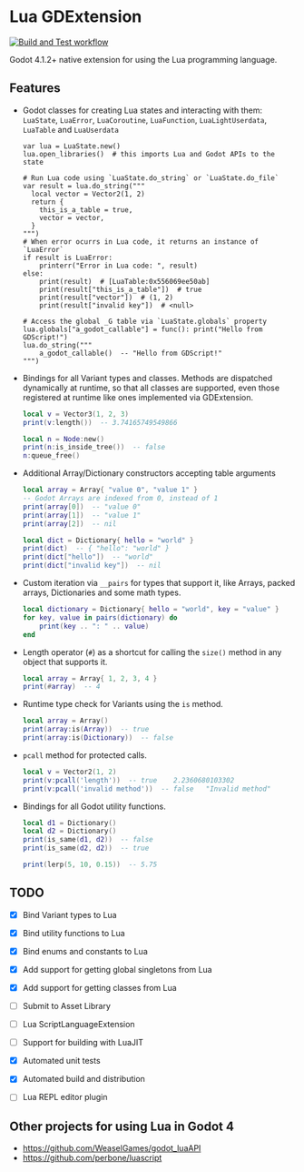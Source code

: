 # Lua GDExtension
[![Build and Test workflow](https://github.com/gilzoide/lua-gdextension/actions/workflows/build.yml/badge.svg)](https://github.com/gilzoide/lua-gdextension/actions/workflows/build.yml)

Godot 4.1.2+ native extension for using the Lua programming language.


## Features
- Godot classes for creating Lua states and interacting with them: `LuaState`, `LuaError`, `LuaCoroutine`, `LuaFunction`, `LuaLightUserdata`, `LuaTable` and `LuaUserdata`
  ```gdscript
  var lua = LuaState.new()
  lua.open_libraries()  # this imports Lua and Godot APIs to the state
  
  # Run Lua code using `LuaState.do_string` or `LuaState.do_file`
  var result = lua.do_string("""
    local vector = Vector2(1, 2)
    return {
      this_is_a_table = true,
      vector = vector,
    }
  """)
  # When error ocurrs in Lua code, it returns an instance of `LuaError`
  if result is LuaError:
      printerr("Error in Lua code: ", result)
  else:
      print(result)  # [LuaTable:0x556069ee50ab]
      print(result["this_is_a_table"])  # true
      print(result["vector"])  # (1, 2)
      print(result["invalid key"])  # <null>

  # Access the global _G table via `LuaState.globals` property
  lua.globals["a_godot_callable"] = func(): print("Hello from GDScript!")
  lua.do_string("""
      a_godot_callable()  -- "Hello from GDScript!"
  """)
  ```
- Bindings for all Variant types and classes.
  Methods are dispatched dynamically at runtime, so that all classes are supported, even those registered at runtime like ones implemented via GDExtension.
  ```lua
  local v = Vector3(1, 2, 3)
  print(v:length())  -- 3.74165749549866

  local n = Node:new()
  print(n:is_inside_tree())  -- false
  n:queue_free()
  ```
- Additional Array/Dictionary constructors accepting table arguments
  ```lua
  local array = Array{ "value 0", "value 1" }
  -- Godot Arrays are indexed from 0, instead of 1
  print(array[0])  -- "value 0"
  print(array[1])  -- "value 1"
  print(array[2])  -- nil

  local dict = Dictionary{ hello = "world" }
  print(dict)  -- { "hello": "world" }
  print(dict["hello"])  -- "world"
  print(dict["invalid key"])  -- nil
  ```
- Custom iteration via `__pairs` for types that support it, like Arrays, packed arrays, Dictionaries and some math types.
  ```lua
  local dictionary = Dictionary{ hello = "world", key = "value" }
  for key, value in pairs(dictionary) do
      print(key .. ": " .. value)
  end
  ```
- Length operator (`#`) as a shortcut for calling the `size()` method in any object that supports it.
  ```lua
  local array = Array{ 1, 2, 3, 4 }
  print(#array)  -- 4
  ```
- Runtime type check for Variants using the `is` method.
  ```lua
  local array = Array()
  print(array:is(Array))  -- true
  print(array:is(Dictionary))  -- false
  ```
- `pcall` method for protected calls.
  ```lua
  local v = Vector2(1, 2)
  print(v:pcall('length'))  -- true    2.2360680103302
  print(v:pcall('invalid method'))  -- false   "Invalid method"
  ```
- Bindings for all Godot utility functions.
  ```lua
  local d1 = Dictionary()
  local d2 = Dictionary()
  print(is_same(d1, d2))  -- false
  print(is_same(d2, d2))  -- true

  print(lerp(5, 10, 0.15))  -- 5.75
  ```


## TODO
- [X] Bind Variant types to Lua
- [X] Bind utility functions to Lua
- [X] Bind enums and constants to Lua
- [X] Add support for getting global singletons from Lua
- [X] Add support for getting classes from Lua
- [ ] Submit to Asset Library
- [ ] Lua ScriptLanguageExtension
- [ ] Support for building with LuaJIT
- [X] Automated unit tests
- [X] Automated build and distribution
- [ ] Lua REPL editor plugin


## Other projects for using Lua in Godot 4
- https://github.com/WeaselGames/godot_luaAPI
- https://github.com/perbone/luascript
